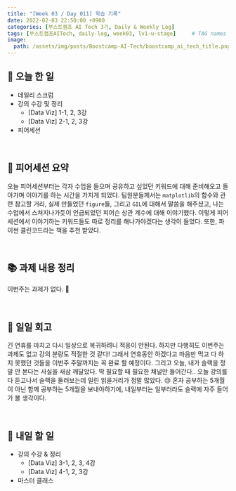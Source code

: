 ```yaml
---
title: "[Week 03 / Day 011] 학습 기록"
date: 2022-02-03 22:50:00 +0900
categories: [부스트캠프 AI Tech 3기, Daily & Weekly Log]
tags: [부스트캠프AITech, daily-log, week03, lv1-u-stage]     # TAG names should always be lowercase
image: 
  path: /assets/img/posts/Boostcamp-AI-Tech/boostcamp_ai_tech_title.png
---
```

## **📝 오늘 한 일**
- 데일리 스크럼
- 강의 수강 및 정리
    - [Data Viz] 1-1, 2, 3강
    - [Data Viz] 2-1, 2, 3강
- 피어세션

<br>

## **👥 피어세션 요약**
오늘 피어세션부터는 각자 수업을 들으며 공유하고 싶었던 키워드에 대해 준비해오고 돌아가며 이야기를 하는 시간을 가지게 되었다. 팀원분들께서는 `matplotlib`의 함수와 관련 참고할 거리, 실제 만들었던 `figure`들, 그리고 `GIL`에 대해서 말씀을 해주셨고, 나는 수업에서 스쳐지나가듯이 언급되었던 피어슨 상관 계수에 대해 이야기했다. 이렇게 피어세션에서 이야기하는 키워드들도 따로 정리를 해나가야겠다는 생각이 들었다. 또한, 파이썬 클린코드라는 책을 추천 받았다.

<br>

## **📚 과제 내용 정리**
이번주는 과제가 없다. 🎉

<br>

## **🐾 일일 회고**
긴 연휴를 마치고 다시 일상으로 복귀하려니 적응이 안된다. 하지만 다행히도 이번주는 과제도 없고 강의 분량도 적절한 것 같다! 그래서 연휴동안 하겠다고 마음만 먹고 다 하지 못했던 것들을 이번주 주말까지는 꼭 완료 할 예정이다. 그리고 오늘, 내가 슬랙을 정말 안 본다는 사실을 새삼 깨달았다. 딱 필요할 때 필요한 채널만 들어간다.. 오늘 강의를 다 듣고나서 슬랙을 둘러보는데 밀린 읽을거리가 정말 많았다. 😢 혼자 공부하는 5개월이 아닌 함께 공부하는 5개월을 보내야하기에, 내일부터는 일부러라도 슬랙에 자주 들어가 볼 생각이다. 

<br>

## **🚀 내일 할 일**
- 강의 수강 & 정리
    - [Data Viz] 3-1, 2, 3, 4강
    - [Data Viz] 4-1, 2, 3강
- 마스터 클래스